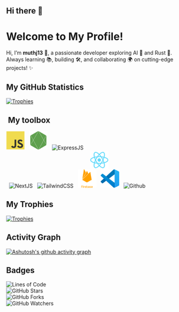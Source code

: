 ## Hi there 👋

# Welcome to My Profile!

Hi, I’m **muthj13** 👋, a passionate developer exploring AI 🤖 and Rust 🦀.  
Always learning 📚, building 🛠️, and collaborating 🌍 on cutting-edge projects! ✨

## My GitHub Statistics

[![Trophies](https://github-profile-trophy.vercel.app/?username=muthj13&theme=onedark&column=3&no-bg=true&no-frame=true&margin-w=5)](https://github.com/ryo-ma/github-profile-trophy)

## &nbsp;My toolbox

<img src="https://raw.githubusercontent.com/devicons/devicon/1119b9f84c0290e0f0b38982099a2bd027a48bf1/icons/javascript/javascript-original.svg" alt="JavaScript" width="50" height="50"/> &nbsp;
<img src="https://raw.githubusercontent.com/devicons/devicon/1119b9f84c0290e0f0b38982099a2bd027a48bf1/icons/nodejs/nodejs-plain.svg" alt="NodeJS" width="50" height="50"/> &nbsp;
<img src="https://github.com/CyrisXD/CyrisXD/raw/master/assets/ExpressJS.png" alt="ExpressJS"/> &nbsp;
<img src="https://raw.githubusercontent.com/devicons/devicon/1119b9f84c0290e0f0b38982099a2bd027a48bf1/icons/react/react-original.svg" alt="ReactJS" width="50" height="50" style="margin:0 auto; display:block;"/> &nbsp;
<img src="https://github.com/CyrisXD/CyrisXD/raw/master/assets/NextJS.png" alt="NextJS"/> &nbsp;
<img src="https://github.com/CyrisXD/CyrisXD/raw/master/assets/TailwindCSS.png" alt="TailwindCSS"/> &nbsp;
<img src="https://raw.githubusercontent.com/devicons/devicon/1119b9f84c0290e0f0b38982099a2bd027a48bf1/icons/firebase/firebase-plain-wordmark.svg" alt="Firebase" width="50" height="50"/> &nbsp;
<img src="https://raw.githubusercontent.com/devicons/devicon/1119b9f84c0290e0f0b38982099a2bd027a48bf1/icons/vscode/vscode-original.svg" alt="VSCode" width="50" height="50"/> &nbsp;
<img src="https://github.com/CyrisXD/CyrisXD/raw/master/assets/Github.png" alt="Github"/> &nbsp;

## My Trophies

[![Trophies](https://github-profile-trophy.vercel.app/?username=muthj13&theme=onedark)](https://github.com/ryo-ma/github-profile-trophy)

## Activity Graph

[![Ashutosh's github activity graph](https://github-readme-activity-graph.vercel.app/graph?username=muthj13&theme=github-compact&days=40&from=2024-05-05&grid=true&radius=16&to=2024-07-07)](https://github.com/ashutosh00710/github-readme-activity-graph)

## Badges

![Lines of Code](https://img.shields.io/badge/Lines%20of%20Code-1.2M-brightgreen?style=for-the-badge&logo=codefactor&logoColor=white&shape=round)  
![GitHub Stars](https://img.shields.io/badge/GitHub%20Stars-10-yellow?style=for-the-badge&logo=github&logoColor=white&shape=round)  
![GitHub Forks](https://img.shields.io/badge/GitHub%20Forks-5-blue?style=for-the-badge&logo=github&logoColor=white&shape=round)  
![GitHub Watchers](https://img.shields.io/badge/GitHub%20Watchers-2-red?style=for-the-badge&logo=github&logoColor=white&shape=round)

